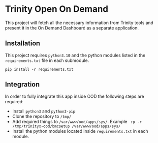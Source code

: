 # Trinity Open On Demand

This project will fetch all the necessary information from Trinity tools and present it in the On Demand Dashboard as a separate application.

## Installation
This project requires `python3.10` and the python modules listed in the `requirements.txt` file in each submodule.
```
pip install -r requirements.txt
```

## Integration
In order to fully integrate this app inside OOD the following steps are required:
- Install `python3` and `python3-pip`
- Clone the repository to `/tmp/`
- Add required things to `/var/www/ood/apps/sys/`. Example ` cp -r /tmp/trinityx-ood/bmcsetup /var/www/ood/apps/sys/`
- Install the python modules located inside `requirements.txt` in each module.
